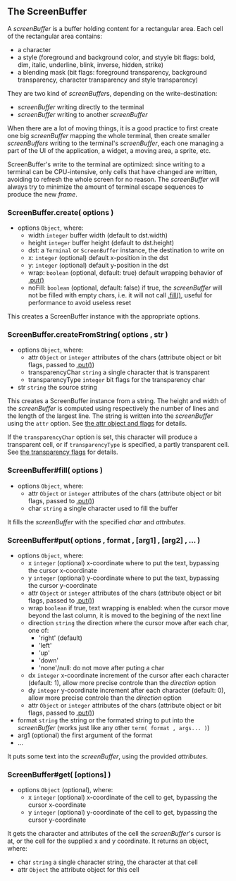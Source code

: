 

## The ScreenBuffer

A *screenBuffer* is a buffer holding content for a rectangular area.
Each cell of the rectangular area contains:

* a character
* a style (foreground and background color, and styyle bit flags: bold, dim, italic, underline, blink,
  inverse, hidden, strike)
* a blending mask (bit flags: foreground transparency, background transparency, character transparency
  and style transparency)

They are two kind of *screenBuffer*s, depending on the write-destination:

* *screenBuffer* writing directly to the terminal
* *screenBuffer* writing to another *screenBuffer*

When there are a lot of moving things, it is a good practice to first create one big *screenBuffer* mapping the whole terminal,
then create smaller *screenBuffers* writing to the terminal's *screenBuffer*, each one managing a part of the UI of the application,
a widget, a moving area, a sprite, etc.

ScreenBuffer's write to the terminal are optimized: since writing to a terminal can be CPU-intensive, only cells
that have changed are written, avoiding to refresh the whole screen for no reason.
The *screenBuffer* will always try to minimize the amount of terminal escape sequences to produce the new *frame*.



<a name="ref.ScreenBuffer.create"></a>
### ScreenBuffer.create( options )

* options `Object`, where:
	* width `integer` buffer width (default to dst.width)
	* height `integer` buffer height (default to dst.height)
	* dst: a `Terminal` or `ScreenBuffer` instance, the destination to write on
	* x: `integer` (optional) default x-position in the dst
	* y: `integer` (optional) default y-position in the dst
	* wrap: `boolean` (optional, default: true) default wrapping behavior of [.put()](#ref.ScreenBuffer.put)
	* noFill: `boolean` (optional, default: false) if true, the *screenBuffer* will not be filled with empty chars,
	  i.e. it will not call [.fill()](#ref.ScreenBuffer.fill), useful for performance to avoid useless reset

This creates a ScreenBuffer instance with the appropriate options.



<a name="ref.ScreenBuffer.createFromString"></a>
### ScreenBuffer.createFromString( options , str )

* options `Object`, where:
	* attr `Object` or `integer` attributes of the chars (attribute object or bit flags, passed to [.put()](#ref.ScreenBuffer.put))
	* transparencyChar `string` a single character that is transparent
	* transparencyType `integer` bit flags for the transparency char
* str `string` the source string

This creates a ScreenBuffer instance from a string.
The height and width of the *screenBuffer* is computed using respectively the number of lines and the length of the largest line.
The string is written into the *screenBuffer* using the `attr` option.
See [the attr object and flags](#ref.ScreenBuffer.attr) for details.

If the `transparencyChar` option is set, this character will produce a transparent cell, or if `transparencyType` is specified,
a partly transparent cell.
See [the transparency flags](#ref.ScreenBuffer.transparency-flags) for details.



<a name="ref.ScreenBuffer.fill"></a>
### ScreenBuffer#fill( options )

* options `Object`, where:
	* attr `Object` or `integer` attributes of the chars (attribute object or bit flags, passed to [.put()](#ref.ScreenBuffer.put))
	* char `string` a single character used to fill the buffer

It fills the *screenBuffer* with the specified *char* and *attributes*.



<a name="ref.ScreenBuffer.put"></a>
### ScreenBuffer#put( options , format , [arg1] , [arg2] , ... )

* options `Object`, where:
	* x `integer` (optional) x-coordinate where to put the text, bypassing the cursor x-coordinate
	* y `integer` (optional) y-coordinate where to put the text, bypassing the cursor y-coordinate
	* attr `Object` or `integer` attributes of the chars (attribute object or bit flags, passed to [.put()](#ref.ScreenBuffer.put))
	* wrap `boolean` if true, text wrapping is enabled: when the cursor move beyond the last column, it is moved to the begining
	  of the next line
	* direction `string` the direction where the cursor move after each char, one of:
		* 'right' (default)
		* 'left'
		* 'up'
		* 'down'
		* 'none'/null: do not move after puting a char
	* dx `integer` x-coordinate increment of the cursor after each character (default: 1),
	  allow more precise controle than the *direction* option
	* dy `integer` y-coordinate increment after each character (default: 0),
	  allow more precise controle than the *direction* option
	* attr `Object` or `integer` attributes of the chars (attribute object or bit flags, passed to [.put()](#ref.ScreenBuffer.put))
* format `string` the string or the formated string to put into the *screenBuffer*
  (works just like any other `term( format , args... )`)
* arg1 (optional) the first argument of the format
* ...

It puts some text into the *screenBuffer*, using the provided *attributes*.



<a name="ref.ScreenBuffer.get"></a>
### ScreenBuffer#get( [options] )

* options `Object` (optional), where:
	* x `integer` (optional) x-coordinate of the cell to get, bypassing the cursor x-coordinate
	* y `integer` (optional) y-coordinate of the cell to get, bypassing the cursor y-coordinate

It gets the character and attributes of the cell the *screenBuffer*'s cursor is at, or the cell for the supplied x and y coordinate.
It returns an object, where:
* char `string` a single character string, the character at that cell
* attr `Object` the attribute object for this cell




<a name="ref.ScreenBuffer.attr"></a>
<a name="ref.ScreenBuffer.transparency-flags"></a>

